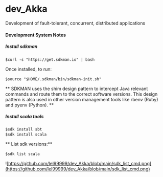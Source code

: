 # dev_Akka
Development of fault-tolerant, concurrent, distributed applications

#### Development System Notes

##### Install sdkman
```
$curl -s "https://get.sdkman.io" | bash
```
Once installed, to run: <br/>
```
$source "$HOME/.sdkman/bin/sdkman-init.sh"
```
** SDKMAN uses the shim design pattern to intercept Java relevant commands and route them to the correct software versions. This design pattern is also used in other version management tools like rbenv (Ruby) and pyenv (Python). **


##### Install scala tools
```
$sdk install sbt
$sdk install scala
```

** List sdk versions:** <br/>
```
$sdk list scala
```
![https://github.com/lel99999/dev_Akka/blob/main/sdk_list_cmd.png](https://github.com/lel99999/dev_Akka/blob/main/sdk_list_cmd.png) <br/>

